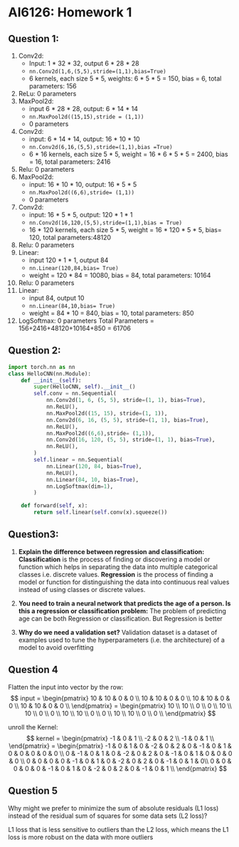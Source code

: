 # AI6126: Homework 1

## Question 1:
1. Conv2d:
   - Input: 1 * 32 * 32, output 6 * 28 * 28
   - `nn.Conv2d(1,6,(5,5),stride=(1,1),bias=True)`
   - 6 kernels, each size 5 * 5, weights: 6 * 5 * 5 = 150, bias = 6, total parameters: 156
2. ReLu: 0 parameters
3. MaxPool2d: 
   - input 6 * 28 * 28, output: 6 * 14 * 14
   - `nn.MaxPool2d((15,15),stride = (1,1))`
   - 0 parameters
4. Conv2d:
   - input: 6 * 14 * 14, output: 16 * 10 * 10
   - `nn.Conv2d(6,16,(5,5),stride=(1,1),bias =True)`
   - 6 * 16 kernels, each size 5 * 5, weight = 16 * 6 * 5 * 5 = 2400, bias = 16, total parameters: 2416
5. Relu: 0 parameters
6. MaxPool2d:
   - input: 16 * 10 * 10, output: 16 * 5 * 5
   - `nn.MaxPool2d((6,6),stride= (1,1))`
   - 0 parameters
7. Conv2d:
   - input: 16 * 5 * 5, output: 120 * 1 * 1
   - `nn.Conv2d(16,120,(5,5),stride=(1,1),bias = True)`
   - 16 * 120 kernels, each size 5 * 5, weight = 16 * 120 * 5 * 5, bias= 120, total parameters:48120
8. Relu: 0 parameters
9. Linear:
   - input 120 * 1 * 1, output 84
   - `nn.Linear(120,84,bias= True)`
   - weight = 120 * 84 = 10080, bias = 84, total parameters: 10164
10. Relu: 0 parameters
11. Linear:
    - input 84, output 10
    - `nn.Linear(84,10,bias= True)`
    - weight = 84 * 10 = 840, bias = 10, total parameters: 850
12. LogSoftmax: 0 parameters
Total Parameters = 156+2416+48120+10164+850 = 61706


## Question 2:
```python
import torch.nn as nn
class HelloCNN(nn.Module):
    def __init__(self):
        super(HelloCNN, self).__init__()
        self.conv = nn.Sequential(
            nn.Conv2d(1, 6, (5, 5), stride=(1, 1), bias=True),
            nn.ReLU(),
            nn.MaxPool2d((15, 15), stride=(1, 1)),
            nn.Conv2d(6, 16, (5, 5), stride=(1, 1), bias=True),
            nn.ReLU(),
            nn.MaxPool2d((6,6),stride= (1,1)),
            nn.Conv2d(16, 120, (5, 5), stride=(1, 1), bias=True),
            nn.ReLU(),
        )
        self.linear = nn.Sequential(
            nn.Linear(120, 84, bias=True),
            nn.ReLU(),
            nn.Linear(84, 10, bias=True),
            nn.LogSoftmax(dim=1),
        )

    def forward(self, x):
        return self.linear(self.conv(x).squeeze())
```

## Question3:

1. **Explain the difference between regression and classification:**
**Classification** is the process of finding or discovering a model or function which helps in separating the data into multiple categorical classes i.e. discrete values.
**Regression** is the process of finding a model or function for distinguishing the data into continuous real values instead of using classes or discrete values.


2. **You need to train a neural network that predicts the age of a person. Is this a regression or classification problem:**
The problem of predicting age can be both Regression or classification. But Regression is better

3. **Why do we need a validation set?**
Validation dataset is a dataset of examples used to tune the hyperparameters (i.e. the architecture) of a model to avoid overfitting

## Question 4

Flatten the input into vector by the row:
$$
input = 
 \begin{pmatrix}
   10 & 10 & 0 & 0 \\
   10 & 10 & 0 & 0 \\
   10 & 10 & 0 & 0 \\
   10 & 10 & 0 & 0 \\
  \end{pmatrix}     = 
  \begin{pmatrix}
   10 \\
   10 \\
   0 \\
   0 \\
   10 \\
   10 \\
   0 \\
   0 \\
   10 \\
   10 \\
   0 \\
   0 \\
   10 \\
   10 \\
   0 \\
   0 \\
  \end{pmatrix}
$$

unroll the Kernel:
$$
kernel = 
 \begin{pmatrix}
   -1 & 0 & 1 \\
   -2 & 0 & 2 \\
   -1 & 0 & 1 \\
  \end{pmatrix}     = 
  \begin{pmatrix}
   -1 & 0  & 1  & 0 & -2 & 0 & 2 & 0 & -1 & 0 & 1 & 0 & 0 & 0 & 0 & 0 \\
    0 & -1 & 0  & 1 & 0 & -2 & 0 & 2 & 0 & -1 & 0 & 1 & 0 & 0 & 0 & 0 \\
    0 & 0  & 0 & 0  & -1 & 0 & 1 & 0 & -2 & 0 & 2 & 0 & -1 & 0 & 1 & 0\\
    0 & 0 & 0  & 0 & 0  & -1 & 0 & 1 & 0 & -2 & 0 & 2 & 0 & -1 & 0 & 1 \\
  \end{pmatrix}
$$

## Question 5

Why might we prefer to minimize the sum of absolute residuals (L1 loss) instead of the residual sum of squares for some data sets (L2 loss)?

L1 loss that is less sensitive to outliers than the L2 loss, which means the L1 loss is more robust on the data with more outliers